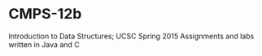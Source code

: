 # CMPS-12b 
Introduction to Data Structures;
UCSC Spring 2015
Assignments and labs written in Java and C

